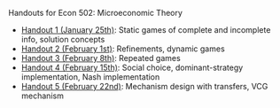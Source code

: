 Handouts for Econ 502: Microeconomic Theory

* [Handout 1 (January 25th)](e502-h1/e502-h1.pdf): Static games of complete and incomplete info, solution concepts
* [Handout 2 (February 1st)](e502-h2/e502-h2.pdf): Refinements, dynamic games
* [Handout 3 (February 8th)](e502-h3/e502-h3.pdf): Repeated games
* [Handout 4 (February 15th)](e502-h4/e502-h4.pdf): Social choice, dominant-strategy implementation, Nash implementation
* [Handout 5 (February 22nd)](e502-h5/e502-h5.pdf): Mechanism design with transfers, VCG mechanism